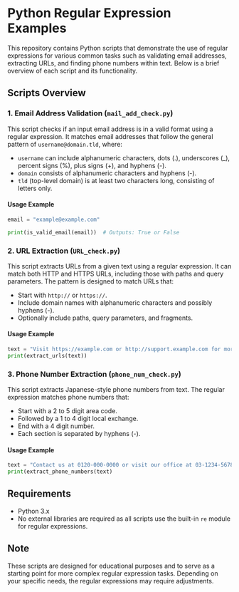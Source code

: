 
# Python Regular Expression Examples

This repository contains Python scripts that demonstrate the use of regular expressions for various common tasks such as validating email addresses, extracting URLs, and finding phone numbers within text. Below is a brief overview of each script and its functionality.

## Scripts Overview

### 1. Email Address Validation (`mail_add_check.py`)

This script checks if an input email address is in a valid format using a regular expression. It matches email addresses that follow the general pattern of `username@domain.tld`, where:

- `username` can include alphanumeric characters, dots (.), underscores (_), percent signs (%), plus signs (+), and hyphens (-).
- `domain` consists of alphanumeric characters and hyphens (-).
- `tld` (top-level domain) is at least two characters long, consisting of letters only.

#### Usage Example

```python
email = "example@example.com"

print(is_valid_email(email))  # Outputs: True or False
```


### 2. URL Extraction (`URL_check.py`)

This script extracts URLs from a given text using a regular expression. It can match both HTTP and HTTPS URLs, including those with paths and query parameters. The pattern is designed to match URLs that:

- Start with `http://` or `https://`.
- Include domain names with alphanumeric characters and possibly hyphens (-).
- Optionally include paths, query parameters, and fragments.

#### Usage Example

```python
text = "Visit https://example.com or http://support.example.com for more information."
print(extract_urls(text))
```


### 3. Phone Number Extraction (`phone_num_check.py`)

This script extracts Japanese-style phone numbers from text. The regular expression matches phone numbers that:

- Start with a 2 to 5 digit area code.
- Followed by a 1 to 4 digit local exchange.
- End with a 4 digit number.
- Each section is separated by hyphens (-).

#### Usage Example

```python
text = "Contact us at 0120-000-0000 or visit our office at 03-1234-5678."
print(extract_phone_numbers(text)
```



## Requirements

- Python 3.x
- No external libraries are required as all scripts use the built-in `re` module for regular expressions.

## Note

These scripts are designed for educational purposes and to serve as a starting point for more complex regular expression tasks. Depending on your specific needs, the regular expressions may require adjustments.

